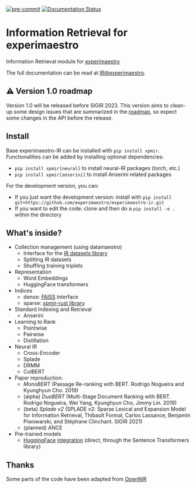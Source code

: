 [![pre-commit](https://img.shields.io/badge/pre--commit-enabled-brightgreen?logo=pre-commit&logoColor=white)](https://github.com/pre-commit/pre-commit)
[![Documentation Status](https://readthedocs.org/projects/experimaestro-ir/badge/?version=latest)](https://experimaestro-ir.readthedocs.io/en/latest/?badge=latest)

# Information Retrieval for experimaestro

Information Retrieval module for [experimaestro](https://experimaestro-python.readthedocs.io/)

The full documentation can be read at [IR@experimaestro](https://experimaestro-ir.readthedocs.io/).

## ⚠ Version 1.0 roadmap

Version 1.0 will be released before SIGIR 2023. This version aims to clean-up some design issues that are summarized in the [roadmap](https://github.com/experimaestro/experimaestro-ir/issues/9), so expect some changes in the API before the release.

## Install

Base experimaestro-IR can be installed with `pip install xpmir`.
Functionalities can be added by installing optional dependencies:

- `pip install xpmir[neural]` to install neural-IR packages (torch, etc.)
- `pip install xpmir[anserini]` to install Anserini related packages

For the development version, you can:

- If you just want the development version: install with `pip install git+https://github.com/experimaestro/experimaestro-ir.git`
- If you want to edit the code: clone and then do a `pip install -e .` within the directory

## What's inside?

- Collection management (using datamaestro)
    - Interface for the [IR datasets library](https://ir-datasets.com/)
    - Splitting IR datasets
    - Shuffling training triplets
- Representation
    - Word Embeddings
    - HuggingFace transformers
- Indices
    - dense: [FAISS](https://github.com/facebookresearch/faiss) interface
    - sparse: [xpmir-rust library](https://github.com/experimaestro/experimaestro-ir-rust)
- Standard Indexing and Retrieval
    - Anserini
- Learning to Rank
    - Pointwise
    - Pairwise
    - Distillation
- Neural IR
    - Cross-Encoder
    - Splade
    - DRMM
    - ColBERT
- Paper reproduction:
    - *MonoBERT* (Passage Re-ranking with BERT. Rodrigo Nogueira and Kyunghyun Cho. 2019)
    - (alpha) *DuoBERT* (Multi-Stage Document Ranking with BERT. Rodrigo Nogueira, Wei Yang, Kyunghyun Cho, Jimmy Lin. 2019)
    - (beta) *Splade v2* (SPLADE v2: Sparse Lexical and Expansion Model for Information Retrieval, Thibault Formal, Carlos Lassance, Benjamin Piwowarski, and Stéphane Clinchant. SIGIR 2021)
    - (planned) ANCE
- Pre-trained models
    - [HuggingFace](https://huggingface.co) [integration](https://experimaestro-ir.readthedocs.io/en/latest/pretrained.html) (direct, through the Sentence Transformers library)

## Thanks

Some parts of the code have been adapted from [OpenNIR](https://github.com/Georgetown-IR-Lab/OpenNIR)
